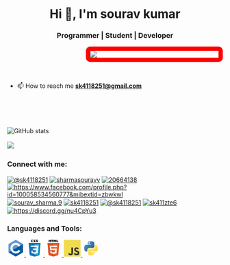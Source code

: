<h1 align="center">Hi 👋, I'm sourav kumar</h1>
<h3 align="center">Programmer | Student | Developer </h3>
<img align="right" width="300" style="border-radius:10px; border:10px solid red;" src="https://camo.githubusercontent.com/8bf6f6d78abc81fcf9c49f10649423e73ea44bc248e83aaae8759d401c829a84/68747470733a2f2f70687973696373677572756b756c2e66696c65732e776f726470726573732e636f6d2f323031392f30322f6368617261637465722d312e676966"><br/> <br/><br/> <br/>

- 📫 How to reach me **sk4118251@gmail.com**

<br/> <br/><br/> <br/>
![GitHub stats](https://github-readme-stats.vercel.app/api?username=Sourav-8401&show_icons=true&theme=radical)
<br/> <br/>
![](https://github-readme-stats.vercel.app/api/top-langs/?username=Sourav-8401&theme=radical&hide_border=false&include_all_commits=false&count_private=false&layout=compact)
<h3 align="left">Connect with me:</h3>
<p align="left">
<a href="https://twitter.com/@sk4118251" target="blank"><img align="center" src="https://raw.githubusercontent.com/rahuldkjain/github-profile-readme-generator/master/src/images/icons/Social/twitter.svg" alt="@sk4118251" height="30" width="40" /></a>
<a href="https://linkedin.com/in/sharmasouravv" target="blank"><img align="center" src="https://raw.githubusercontent.com/rahuldkjain/github-profile-readme-generator/master/src/images/icons/Social/linked-in-alt.svg" alt="sharmasouravv" height="30" width="40" /></a>
<a href="https://stackoverflow.com/users/20664138" target="blank"><img align="center" src="https://raw.githubusercontent.com/rahuldkjain/github-profile-readme-generator/master/src/images/icons/Social/stack-overflow.svg" alt="20664138" height="30" width="40" /></a>
<a href="https://fb.com/https://www.facebook.com/profile.php?id=100058534560777&mibextid=zbwkwl" target="blank"><img align="center" src="https://raw.githubusercontent.com/rahuldkjain/github-profile-readme-generator/master/src/images/icons/Social/facebook.svg" alt="https://www.facebook.com/profile.php?id=100058534560777&mibextid=zbwkwl" height="30" width="40" /></a>
<a href="https://instagram.com/sourav_sharma.9" target="blank"><img align="center" src="https://raw.githubusercontent.com/rahuldkjain/github-profile-readme-generator/master/src/images/icons/Social/instagram.svg" alt="sourav_sharma.9" height="30" width="40" /></a>
<a href="https://www.hackerrank.com/sk4118251" target="blank"><img align="center" src="https://raw.githubusercontent.com/rahuldkjain/github-profile-readme-generator/master/src/images/icons/Social/hackerrank.svg" alt="sk4118251" height="30" width="40" /></a>
<a href="https://www.hackerearth.com/@sk4118251" target="blank"><img align="center" src="https://raw.githubusercontent.com/rahuldkjain/github-profile-readme-generator/master/src/images/icons/Social/hackerearth.svg" alt="@sk4118251" height="30" width="40" /></a>
<a href="https://auth.geeksforgeeks.org/user/sk411zte6" target="blank"><img align="center" src="https://raw.githubusercontent.com/rahuldkjain/github-profile-readme-generator/master/src/images/icons/Social/geeks-for-geeks.svg" alt="sk411zte6" height="30" width="40" /></a>
<a href="https://discord.gg/https://discord.gg/nu4CpYu3" target="blank"><img align="center" src="https://raw.githubusercontent.com/rahuldkjain/github-profile-readme-generator/master/src/images/icons/Social/discord.svg" alt="https://discord.gg/nu4CpYu3" height="30" width="40" /></a>
</p>

<h3 align="left">Languages and Tools:</h3>
<p align="left"> <a href="https://www.cprogramming.com/" target="_blank" rel="noreferrer"> <img src="https://raw.githubusercontent.com/devicons/devicon/master/icons/c/c-original.svg" alt="c" width="40" height="40"/> </a> <a href="https://www.w3schools.com/css/" target="_blank" rel="noreferrer"> <img src="https://raw.githubusercontent.com/devicons/devicon/master/icons/css3/css3-original-wordmark.svg" alt="css3" width="40" height="40"/> </a> <a href="https://www.w3.org/html/" target="_blank" rel="noreferrer"> <img src="https://raw.githubusercontent.com/devicons/devicon/master/icons/html5/html5-original-wordmark.svg" alt="html5" width="40" height="40"/> </a> <a href="https://developer.mozilla.org/en-US/docs/Web/JavaScript" target="_blank" rel="noreferrer"> <img src="https://raw.githubusercontent.com/devicons/devicon/master/icons/javascript/javascript-original.svg" alt="javascript" width="40" height="40"/> </a> <a href="https://www.python.org" target="_blank" rel="noreferrer"> <img src="https://raw.githubusercontent.com/devicons/devicon/master/icons/python/python-original.svg" alt="python" width="40" height="40"/> </a> </p>

